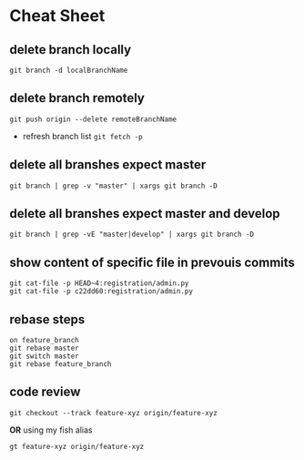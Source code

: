 # Cheat Sheet
## delete branch locally
`git branch -d localBranchName`
## delete branch remotely
`git push origin --delete remoteBranchName`
- refresh branch list
`git fetch -p`

## delete all branshes expect master
```shell
git branch | grep -v "master" | xargs git branch -D
```
## delete all branshes expect master and develop
```shell
git branch | grep -vE "master|develop" | xargs git branch -D
```
## show content of specific file in prevouis commits
```shell
git cat-file -p HEAD~4:registration/admin.py
git cat-file -p c22dd60:registration/admin.py
```

## rebase steps
```shell
on feature_branch
git rebase master
git switch master
git rebase feature_branch
```
## code review

```shell
git checkout --track feature-xyz origin/feature-xyz
```
**OR** using my fish alias
```shell
gt feature-xyz origin/feature-xyz
```







